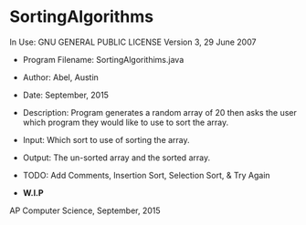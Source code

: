 # SortingAlgorithms

 In Use: GNU GENERAL PUBLIC LICENSE Version 3, 29 June 2007

 * Program Filename: 	SortingAlgorithims.java
 * Author: 				Abel, Austin
 * Date: 				September, 2015
 * Description: 		Program generates a random array of 20 then asks the user which program they would like to use to sort 							the array.
 * Input: 				Which sort to use of sorting the array.
 * Output: 				The un-sorted array and the sorted array.
 
 * TODO: 				Add Comments, Insertion Sort, Selection Sort, & Try Again
 * **W.I.P**

 AP Computer Science, September, 2015
